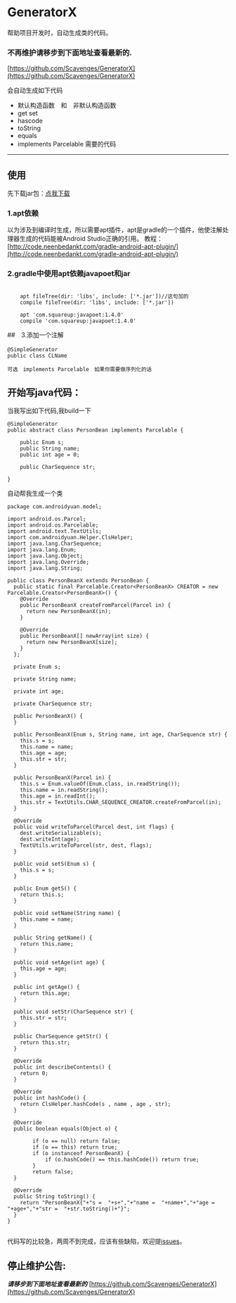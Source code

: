 

# GeneratorX
帮助项目开发时，自动生成类的代码。

### 不再维护请移步到下面地址查看最新的.
[https://github.com/Scavenges/GeneratorX](https://github.com/Scavenges/GeneratorX)



会自动生成如下代码
* 默认构造函数　和　非默认构造函数
* get set
* hascode
* toString
* equals
* implements Parcelable 需要的代码

-------------------
## 使用

先下载jar包：[点我下载](https://github.com/weizongwei5/GeneratorX/raw/master/other/generatorclassx-1.0.2.jar)
### 1.apt依赖
以为涉及到编译时生成，所以需要apt插件，apt是gradle的一个插件，他使注解处理器生成的代码能被Android Studio正确的引用。
教程：[http://code.neenbedankt.com/gradle-android-apt-plugin/](http://code.neenbedankt.com/gradle-android-apt-plugin/)

### 2.gradle中使用apt依赖javapoet和jar

```

    apt fileTree(dir: 'libs', include: ['*.jar'])//这句加的
    compile fileTree(dir: 'libs', include: ['*.jar'])
    
    apt 'com.squareup:javapoet:1.4.0'
    compile 'com.squareup:javapoet:1.4.0'
```

##　3.添加一个注解　
```
@SimpleGenerator　　
public class CLName

可选　implements Parcelable　如果你需要做序列化的话　 
```
## 开始写java代码：

当我写出如下代码,我build一下
```
@SimpleGenerator
public abstract class PersonBean implements Parcelable {

    public Enum s;
    public String name;
    public int age = 0;

    public CharSequence str;

}
```

自动帮我生成一个类
 
```
package com.androidyuan.model;

import android.os.Parcel;
import android.os.Parcelable;
import android.text.TextUtils;
import com.androidyuan.Helper.ClsHelper;
import java.lang.CharSequence;
import java.lang.Enum;
import java.lang.Object;
import java.lang.Override;
import java.lang.String;

public class PersonBeanX extends PersonBean {
  public static final Parcelable.Creator<PersonBeanX> CREATOR = new Parcelable.Creator<PersonBeanX>() {
    @Override
    public PersonBeanX createFromParcel(Parcel in) {
      return new PersonBeanX(in);
    }

    @Override
    public PersonBeanX[] newArray(int size) {
      return new PersonBeanX[size];
    }
  };

  private Enum s;

  private String name;

  private int age;

  private CharSequence str;

  public PersonBeanX() {
  }

  public PersonBeanX(Enum s, String name, int age, CharSequence str) {
    this.s = s;
    this.name = name;
    this.age = age;
    this.str = str;
  }

  public PersonBeanX(Parcel in) {
    this.s = Enum.valueOf(Enum.class, in.readString());
    this.name = in.readString();
    this.age = in.readInt();
    this.str = TextUtils.CHAR_SEQUENCE_CREATOR.createFromParcel(in);
  }

  @Override
  public void writeToParcel(Parcel dest, int flags) {
    dest.writeSerializable(s);
    dest.writeInt(age);
    TextUtils.writeToParcel(str, dest, flags);
  }

  public void setS(Enum s) {
    this.s = s;
  }

  public Enum getS() {
    return this.s;
  }

  public void setName(String name) {
    this.name = name;
  }

  public String getName() {
    return this.name;
  }

  public void setAge(int age) {
    this.age = age;
  }

  public int getAge() {
    return this.age;
  }

  public void setStr(CharSequence str) {
    this.str = str;
  }

  public CharSequence getStr() {
    return this.str;
  }

  @Override
  public int describeContents() {
    return 0;
  }

  @Override
  public int hashCode() {
    return ClsHelper.hashCode(s , name , age , str);
  }

  @Override
  public boolean equals(Object o) {

        if (o == null) return false;
        if (o == this) return true;
        if (o instanceof PersonBeanX) {
        	if (o.hashCode() == this.hashCode()) return true;
        }
        return false;
  }

  @Override
  public String toString() {
    return "PersonBeanX{"+"s =  "+s+","+"name =  "+name+","+"age =  "+age+","+"str =  "+str.toString()+"}";
  }
}


```


代码写的比较急，两周不到完成，应该有些缺陷，欢迎提[issues](https://github.com/weizongwei5/GeneratorX/issues/new)。

## 停止维护公告:
***请移步到下面地址查看最新的***
[https://github.com/Scavenges/GeneratorX](https://github.com/Scavenges/GeneratorX)
